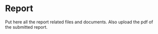 # Report

Put here all the report related files and documents.
Also upload the pdf of the submitted report.